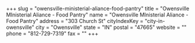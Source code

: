 +++
slug = "owensville-ministerial-aliance-food-pantry"
title = "Owensville MInisterial Aliance - Food Pantry"
name = "Owensville MInisterial Aliance - Food Pantry"
address = "303 Church St"
cityIndexKey = "city-in-owensville"
city = "Owensville"
state = "IN"
postal = "47665"
website = ""
phone = "812-729-7319"
fax = ""
+++
